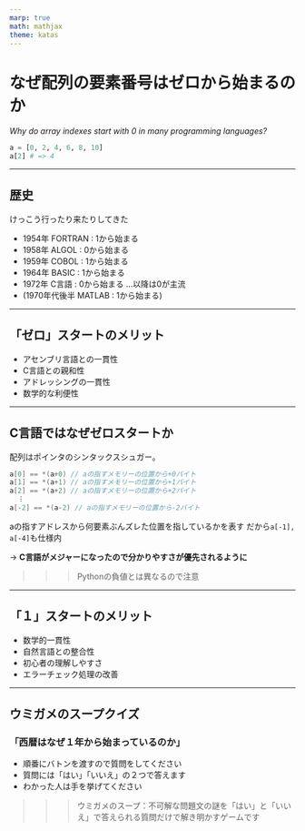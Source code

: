 ```yaml
---
marp: true
math: mathjax
theme: katas
---
```

<!-- 
size: 16:9
paginate: true
-->
<!-- header: 勉強会# ― エンジニアとしての解像度を高めるための勉強会-->

# なぜ配列の要素番号はゼロから始まるのか
_Why do array indexes start with 0 in many programming languages?_

```py
a = [0, 2, 4, 6, 8, 10]
a[2] # => 4
```

---

## 歴史

けっこう行ったり来たりしてきた

* 1954年 FORTRAN : 1から始まる
* 1958年 ALGOL : 0から始まる
* 1959年 COBOL : 1から始まる
* 1964年 BASIC : 1から始まる
* 1972年 C言語 : 0から始まる …以降は0が主流
* (1970年代後半 MATLAB : 1から始まる)

---

## 「ゼロ」スタートのメリット

* アセンブリ言語との一貫性
* C言語との親和性
* アドレッシングの一貫性
* 数学的な利便性

<!-- 
アセンブリ言語の影響: 多くのプログラミング言語は、アセンブリ言語や低水準の機械語に基づいています。これらの言語では、メモリ上のアドレスはゼロから始まり、0番地が最初の要素を指すことが一般的でした。高水準言語の設計者たちは、このアセンブリ言語の概念を引き継ぎ、要素番号をゼロから始めることを採用しました。

C言語の影響: C言語は、多くの現代のプログラミング言語に影響を与えた重要な言語の一つです。C言語では、配列の添字がゼロから始まります。この言語が広く普及したことにより、この慣習が他の言語にも受け継がれました。

* アドレッシングの一貫性: メモリ上のアドレッシングがゼロから始まることにより、配列の要素番号も同じゼロベースの添字を採用することで、アドレッシングの一貫性が確保されます。これは、プログラミングにおいて予測可能性を高め、バグの発生を防ぐのに役立ちます。

* 数学的な便宜: 数学的な文脈においても、0を基点とすることが一般的であり、これがプログラミングにおいても受け継がれた一因と言えます。
-->

---

## C言語ではなぜゼロスタートか

配列はポインタのシンタックスシュガー。

```cpp
a[0] == *(a+0) // aの指すメモリーの位置から+0バイト
a[1] == *(a+1) // aの指すメモリーの位置から+1バイト
a[2] == *(a+2) // aの指すメモリーの位置から+2バイト
  ︙
a[-2] == *(a-2) // aの指すメモリーの位置から-2バイト
```

aの指すアドレスから何要素ぶんズレた位置を指しているかを表す
だから`a[-1], a[-4]`も仕様内

→ **C言語がメジャーになったので分かりやすさが優先されるように**

>>> Pythonの負値とは異なるので注意

---

## 「１」スタートのメリット

* 数学的一貫性
* 自然言語との整合性
* 初心者の理解しやすさ
* エラーチェック処理の改善

<!--
数学的一貫性: 数学の慣習に合わせて要素番号を1から始めることが、数学との整合性を高める一因となります。多くの数学的な文脈では、数列や集合などの要素番号が1から始まることが一般的です。

自然言語との整合性: 人間が自然言語で要素を数える際、通常は1から始めます。このため、要素番号を1から始めることで、プログラミングコードがより自然言語との整合性を持つことができます。

初心者の理解しやすさ: 初心者がプログラミングを学ぶ際、1から始まる要素番号は直感的であり、添字の操作が直感的になります。これは、プログラミング初心者にとって学習しやすい側面があります。

エラーチェックの改善: 要素番号が1から始まる場合、一部のプログラミングエラーが発生しにくくなります。例えば、要素番号が1から始まる場合、0を無効なインデックスとして扱うことができ、配列外アクセスのエラーを防ぐことができます。
-->

---

## ウミガメのスープクイズ

### **「西暦はなぜ１年から始まっているのか」**

* 順番にバトンを渡すので質問をしてください
* 質問には「はい」「いいえ」の２つで答えます
* わかった人は手を挙げてください

>>> ウミガメのスープ：不可解な問題文の謎を「はい」と「いいえ」で答えられる質問だけで解き明かすゲームです

<!-- ウミガメのスープは、不可解な問題文の謎を「はい」と「いいえ」で答えられる質問だけで解き明かすというゲームです。知識の水平思考を鍛えることができると言われています。ただし今回のそれは強引な答えではなく、実際にちゃんとした理由があるものを選んでいます。 -->

<!-- 紀元前１年の次は西暦１年で、ゼロはない（天文学などでは紀元前１年をゼロ年として扱うが、それは最近になってからの話）。なぜか
A.D.またADとは「アンノドミニ (Anno Domini)」の略であり、「主（イエス・キリスト）の年に」という意味。 -->

<!-- インドで数としての「0」の概念が確立されたのは、はっきりしていないが5世紀頃(401-500年)。
6世紀のローマの神学者ディオニュシウス・エクシグウスによって算出された。西暦でいう525年のこと。 -->
<!-- 0という数字自体、フワーリズミー(780-850。イスラム科学の学者。アルゴリズムの語源になった人らしい)の著作により「アラビア数学」の「0」として西欧に広まっていった。 -->

<!-- それ以前は空白で表したり、あるいは別の記号で表すなど数字としては扱っていなかった。古代ギリシャ・バビロニア文明から今に続く時計も、12時の次は0時ではなく1時 -->
<!-- 天文学的紀年法（en:Astronomical year numbering）では紀元前1年を紀元0年として、-1,-2,…と負数にする。これは計算がしやすいのと、あと閏年の計算が紀元後と同じ４の倍数にできるというメリットもある -->